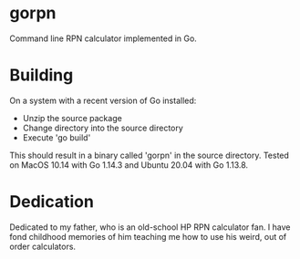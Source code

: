# gorpn
Command line RPN calculator implemented in Go.

# Building
On a system with a recent version of Go installed:
  - Unzip the source package
  - Change directory into the source directory
  - Execute 'go build'

This should result in a binary called 'gorpn' in the source directory.
Tested on MacOS 10.14 with Go 1.14.3 and Ubuntu 20.04 with Go 1.13.8.

# Dedication
Dedicated to my father, who is an old-school HP RPN calculator fan.
I have fond childhood memories of him teaching me how to use his 
weird, out of order calculators.
